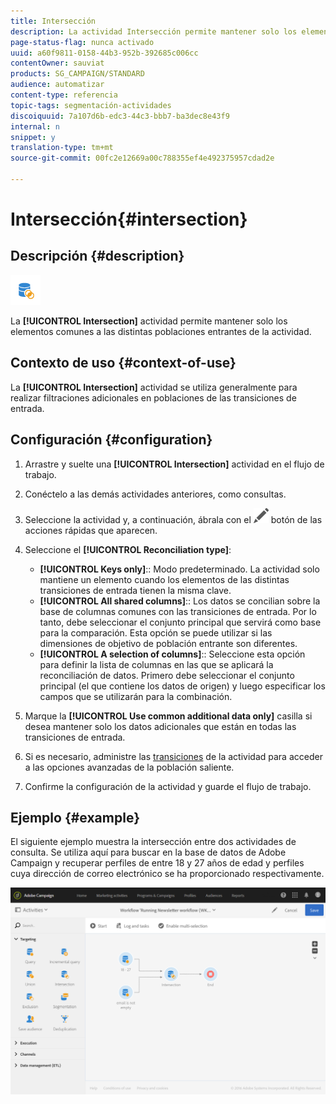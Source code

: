 ```yaml
---
title: Intersección
description: La actividad Intersección permite mantener solo los elementos comunes a las distintas poblaciones entrantes de la actividad.
page-status-flag: nunca activado
uuid: a60f9811-0158-44b3-952b-392685c006cc
contentOwner: sauviat
products: SG_CAMPAIGN/STANDARD
audience: automatizar
content-type: referencia
topic-tags: segmentación-actividades
discoiquuid: 7a107d6b-edc3-44c3-bbb7-ba3dec8e43f9
internal: n
snippet: y
translation-type: tm+mt
source-git-commit: 00fc2e12669a00c788355ef4e492375957cdad2e

---
```



# Intersección{#intersection}

## Descripción {#description}

![](assets/intersection.png)

La **[!UICONTROL Intersection]** actividad permite mantener solo los elementos comunes a las distintas poblaciones entrantes de la actividad.

## Contexto de uso {#context-of-use}

La **[!UICONTROL Intersection]** actividad se utiliza generalmente para realizar filtraciones adicionales en poblaciones de las transiciones de entrada.

## Configuración {#configuration}

1. Arrastre y suelte una **[!UICONTROL Intersection]** actividad en el flujo de trabajo.
1. Conéctelo a las demás actividades anteriores, como consultas.
1. Seleccione la actividad y, a continuación, ábrala con el ![](assets/edit_darkgrey-24px.png) botón de las acciones rápidas que aparecen.
1. Seleccione el **[!UICONTROL Reconciliation type]**:

   * **[!UICONTROL Keys only]**:: Modo predeterminado. La actividad solo mantiene un elemento cuando los elementos de las distintas transiciones de entrada tienen la misma clave.
   * **[!UICONTROL All shared columns]**:: Los datos se concilian sobre la base de columnas comunes con las transiciones de entrada. Por lo tanto, debe seleccionar el conjunto principal que servirá como base para la comparación. Esta opción se puede utilizar si las dimensiones de objetivo de población entrante son diferentes.
   * **[!UICONTROL A selection of columns]**:: Seleccione esta opción para definir la lista de columnas en las que se aplicará la reconciliación de datos. Primero debe seleccionar el conjunto principal (el que contiene los datos de origen) y luego especificar los campos que se utilizarán para la combinación.

1. Marque la **[!UICONTROL Use common additional data only]** casilla si desea mantener solo los datos adicionales que están en todas las transiciones de entrada.
1. Si es necesario, administre las [transiciones](../../automating/using/executing-a-workflow.md#managing-an-activity-s-outbound-transitions) de la actividad para acceder a las opciones avanzadas de la población saliente.
1. Confirme la configuración de la actividad y guarde el flujo de trabajo.

## Ejemplo {#example}

El siguiente ejemplo muestra la intersección entre dos actividades de consulta. Se utiliza aquí para buscar en la base de datos de Adobe Campaign y recuperar perfiles de entre 18 y 27 años de edad y perfiles cuya dirección de correo electrónico se ha proporcionado respectivamente.

![](assets/wkf_intersection_example.png)

